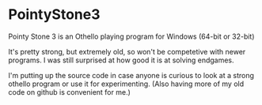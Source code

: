 # PointyStone3

Pointy Stone 3 is an Othello playing program for Windows (64-bit or 32-bit)

It's pretty strong, but extremely old, so won't be competetive with newer programs.
I was still surprised at how good it is at solving endgames.

I'm putting up the source code in case anyone is curious to look at a strong othello program or use it for experimenting. (Also having more of my old code on github is convenient for me.)
